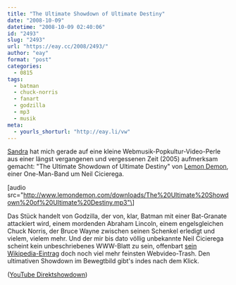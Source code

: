 ```yaml
---
title: "The Ultimate Showdown of Ultimate Destiny"
date: "2008-10-09"
datetime: "2008-10-09 02:40:06"
id: "2493"
slug: "2493"
url: "https://eay.cc/2008/2493/"
author: "eay"
format: "post"
categories:
  - 0815
tags:
  - batman
  - chuck-norris
  - fanart
  - godzilla
  - mp3
  - musik
meta:
  - yourls_shorturl: "http://eay.li/vw"
---
```


[Sandra](http://thesandra.redio.de/) hat mich gerade auf eine kleine Webmusik-Popkultur-Video-Perle aus einer längst vergangenen und vergessenen Zeit (2005) aufmerksam gemacht: "The Ultimate Showdown of Ultimate Destiny" von [Lemon Demon](http://www.lemondemon.com/), einer One-Man-Band um Neil Cicierega.

\[audio src="http://www.lemondemon.com/downloads/The%20Ultimate%20Showdown%20of%20Ultimate%20Destiny.mp3"\]

Das Stück handelt von Godzilla, der von, klar, Batman mit einer Bat-Granate attackiert wird, einem mordenden Abraham Lincoln, einem engelsgleichen Chuck Norris, der Bruce Wayne zwischen seinen Schenkel erledigt und vielem, vielem mehr. Und der mir bis dato völlig unbekannte Neil Cicierega scheint kein unbeschriebenes WWW-Blatt zu sein, offenbart [sein Wikipedia-Eintrag](http://en.wikipedia.org/wiki/Neil_Cicierega) doch noch viel mehr feinsten Webvideo-Trash. Den ultimativen Showdown im Bewegtbild gibt's indes nach dem Klick.

 ([YouTube Direktshowdown](http://www.youtube.com/watch?v=xwBK31tC5QM))
